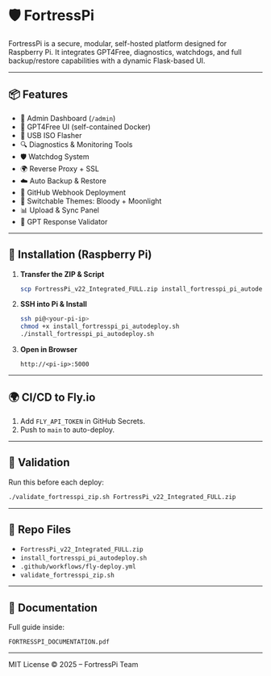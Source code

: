 # 🛡️ FortressPi

FortressPi is a secure, modular, self-hosted platform designed for Raspberry Pi. It integrates GPT4Free, diagnostics, watchdogs, and full backup/restore capabilities with a dynamic Flask-based UI.

---

## 📦 Features

- 🔐 Admin Dashboard (`/admin`)
- 🤖 GPT4Free UI (self-contained Docker)
- 💾 USB ISO Flasher
- 🔍 Diagnostics & Monitoring Tools
- 🛡️ Watchdog System
- 🌍 Reverse Proxy + SSL
- ☁️ Auto Backup & Restore
- 🔁 GitHub Webhook Deployment
- 🎨 Switchable Themes: Bloody + Moonlight
- 📊 Upload & Sync Panel
- 🧠 GPT Response Validator

---

## 🚀 Installation (Raspberry Pi)

1. **Transfer the ZIP & Script**
   ```bash
   scp FortressPi_v22_Integrated_FULL.zip install_fortresspi_pi_autodeploy.sh pi@<your-pi-ip>:~
   ```

2. **SSH into Pi & Install**
   ```bash
   ssh pi@<your-pi-ip>
   chmod +x install_fortresspi_pi_autodeploy.sh
   ./install_fortresspi_pi_autodeploy.sh
   ```

3. **Open in Browser**
   ```
   http://<pi-ip>:5000
   ```

---

## 🌍 CI/CD to Fly.io

1. Add `FLY_API_TOKEN` in GitHub Secrets.
2. Push to `main` to auto-deploy.

---

## 🧪 Validation

Run this before each deploy:
```bash
./validate_fortresspi_zip.sh FortressPi_v22_Integrated_FULL.zip
```

---

## 📁 Repo Files

- `FortressPi_v22_Integrated_FULL.zip`
- `install_fortresspi_pi_autodeploy.sh`
- `.github/workflows/fly-deploy.yml`
- `validate_fortresspi_zip.sh`

---

## 📖 Documentation

Full guide inside:
```
FORTRESSPI_DOCUMENTATION.pdf
```

---

MIT License © 2025 – FortressPi Team